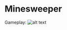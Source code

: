 # Minesweeper 

Gameplay: 
![alt text](https://github.com/inTheOctagon/minesweeper-wfa/assets/93601245/855d3a5c-2e51-4de8-b99b-392d30e92e3f "Gameplay")
